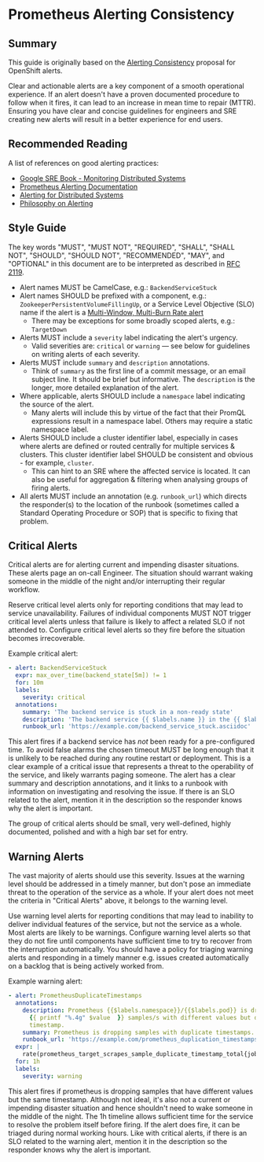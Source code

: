 # Prometheus Alerting Consistency

## Summary

This guide is originally based on the [Alerting Consistency][1] proposal for OpenShift alerts.

Clear and actionable alerts are a key component of a smooth operational experience. If an alert doesn't have a proven documented procedure to follow when it fires, it can lead to an increase in mean time to repair (MTTR).
Ensuring you have clear and concise guidelines for engineers and SRE creating new alerts will result in a better experience for end users.

## Recommended Reading

A list of references on good alerting practices:

* [Google SRE Book - Monitoring Distributed Systems][2]
* [Prometheus Alerting Documentation][3]
* [Alerting for Distributed Systems][4]
* [Philosophy on Alerting][5]

## Style Guide

The key words "MUST", "MUST NOT", "REQUIRED", "SHALL", "SHALL NOT", "SHOULD", "SHOULD NOT", "RECOMMENDED", "MAY", and "OPTIONAL" in this document are to be interpreted as described in [RFC 2119](https://datatracker.ietf.org/doc/html/rfc2119).

* Alert names MUST be CamelCase, e.g.: `BackendServiceStuck`
* Alert names SHOULD be prefixed with a component, e.g.: `ZookeeperPersistentVolumeFillingUp`, or a Service Level Objective (SLO) name if the alert is a [Multi-Window, Multi-Burn Rate alert](https://sre.google/workbook/alerting-on-slos/#6-multiwindow-multi-burn-rate-alerts)
  * There may be exceptions for some broadly scoped alerts, e.g.: `TargetDown`
* Alerts MUST include a `severity` label indicating the alert's urgency.
  * Valid severities are: `critical` or `warning` — see below for
    guidelines on writing alerts of each severity.
* Alerts MUST include `summary` and `description` annotations.
  * Think of `summary` as the first line of a commit message, or an email
    subject line.  It should be brief but informative.  The `description` is the
    longer, more detailed explanation of the alert.
* Where applicable, alerts SHOULD include a `namespace` label indicating the source of the alert.
  * Many alerts will include this by virtue of the fact that their PromQL
    expressions result in a namespace label.  Others may require a static
    namespace label.
* Alerts SHOULD include a cluster identifier label, especially in cases where alerts are defined or routed centrally for multiple services & clusters. This cluster identifier label SHOULD be consistent and obvious - for example, `cluster`.
  * This can hint to an SRE where the affected service is located. It can also be useful for aggregation & filtering when analysing groups of firing alerts.
* All alerts MUST include an annotation (e.g. `runbook_url`) which directs the responder(s) to the location of the runbook (sometimes called a Standard Operating Procedure or SOP) that is specific to fixing that problem.

## Critical Alerts

Critical alerts are for alerting current and impending disaster situations.  These alerts page an on-call Engineer.  The situation should warrant waking someone in the middle of the night and/or interrupting their regular workflow.

Reserve critical level alerts only for reporting conditions that may lead to service unavailability.
Failures of individual components MUST NOT trigger critical level alerts unless that failure is likely to affect a related SLO if not attended to.
Configure critical level alerts so they fire before the situation becomes irrecoverable.

Example critical alert:

```yaml
- alert: BackendServiceStuck
  expr: max_over_time(backend_state[5m]) != 1
  for: 10m
  labels:
    severity: critical
  annotations:
    summary: 'The backend service is stuck in a non-ready state'
    description: 'The backend service {{ $labels.name }} in the {{ $labels.namespace }} namespace, managed by operator {{ $labels.pod }} has been in a non-ready state for 10 minutes'
    runbook_url: 'https://example.com/backend_service_stuck.asciidoc'
```

This alert fires if a backend service has *not* been ready for a pre-configured time. To avoid false alarms the chosen timeout MUST be long enough that it is unlikely to be reached during any routine restart or deployment. 
This is a clear example of a critical issue that represents a threat to the operability of the service, and likely warrants paging someone.
The alert has a clear summary and description annotations, and it links to a runbook with information on investigating and resolving the issue.
If there is an SLO related to the alert, mention it in the description so the responder knows why the alert is important.

The group of critical alerts should be small, very well-defined, highly documented, polished and with a high bar set for entry.

## Warning Alerts

The vast majority of alerts should use this severity.
Issues at the warning level should be addressed in a timely manner, but don't pose an immediate threat to the operation of the service as a whole.
If your alert does not meet the criteria in "Critical Alerts" above, it belongs to the warning level.

Use warning level alerts for reporting conditions that may lead to inability to deliver individual features of the service, but not the service as a whole.
Most alerts are likely to be warnings.
Configure warning level alerts so that they do not fire until components have sufficient time to try to recover from the interruption automatically.
You should have a policy for triaging warning alerts and responding in a timely manner e.g. issues created automatically on a backlog that is being actively worked from.

Example warning alert:

```yaml
- alert: PrometheusDuplicateTimestamps
  annotations:
    description: Prometheus {{$labels.namespace}}/{{$labels.pod}} is dropping
      {{ printf "%.4g" $value  }} samples/s with different values but duplicated
      timestamp.
    summary: Prometheus is dropping samples with duplicate timestamps.
    runbook_url: 'https://example.com/prometheus_duplication_timestamps.asciidoc'
  expr: |
    rate(prometheus_target_scrapes_sample_duplicate_timestamp_total{job=~"prometheus-k8s|prometheus-user-workload"}[5m]) > 0
  for: 1h
  labels:
    severity: warning
```

This alert fires if prometheus is dropping samples that have different values but the same timestamp.
Although not ideal, it's also not a current or impending disaster situation and hence shouldn't need to wake someone in the middle of the night.
The 1h timeline allows sufficient time for the service to resolve the problem itself before firing.
If the alert does fire, it can be triaged during normal working hours.
Like with critical alerts, if there is an SLO related to the warning alert, mention it in the description so the responder knows why the alert is important.

[1]: https://github.com/openshift/enhancements/blob/master/enhancements/monitoring/alerting-consistency.md
[2]: https://sre.google/sre-book/monitoring-distributed-systems/
[3]: https://prometheus.io/docs/practices/alerting/
[4]: https://www.usenix.org/sites/default/files/conference/protected-files/srecon16europe_slides_rabenstein.pdf
[5]: https://docs.google.com/document/d/199PqyG3UsyXlwieHaqbGiWVa8eMWi8zzAn0YfcApr8Q/edit